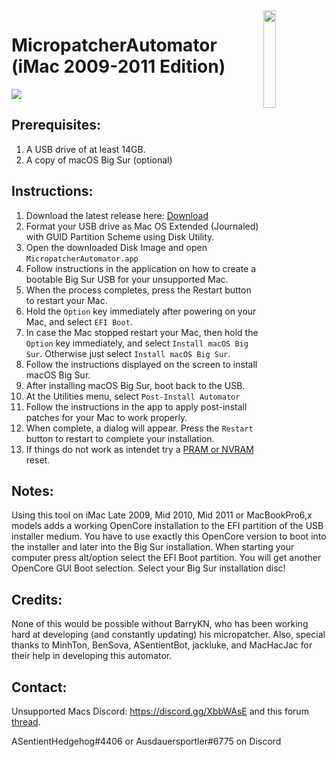 <img align="right" width=20% src="https://github.com/moosethegoose2213/automator-for-barrykn-micropatcher/raw/main/MicropatcherAutomator/MicropatcherAutomator/Assets.xcassets/AppIcon.appiconset/512.png">

# MicropatcherAutomator (iMac 2009-2011 Edition)

<img src="https://user-images.githubusercontent.com/37860569/103453837-a7810c80-4d10-11eb-82e9-31e1b026482e.png">

## Prerequisites:
1) A USB drive of at least 14GB.
2) A copy of macOS Big Sur (optional)

## Instructions:
1) Download the latest release here: [Download](https://github.com/Ausdauersportler/automator-for-barrykn-micropatcher/releases/download/pre-v2.0/MicropatcherAutomator.dmg)
2) Format your USB drive as Mac OS Extended (Journaled) with GUID Partition Scheme using Disk Utility.
3) Open the downloaded Disk Image and open `MicropatcherAutomator.app`
4) Follow instructions in the application on how to create a bootable Big Sur USB for your unsupported Mac.
5) When the process completes, press the Restart button to restart your Mac.
6) Hold the `Option` key immediately after powering on your Mac, and select `EFI Boot`.
7) In case the Mac stopped restart your Mac, then hold the `Option` key immediately, and select `Install macOS Big Sur`. Otherwise just select `Install macOS Big Sur`.
8) Follow the instructions displayed on the screen to install macOS Big Sur.
9) After installing macOS Big Sur, boot back to the USB. 
10) At the Utilities menu, select `Post-Install Automator`
11) Follow the instructions in the app to apply post-install patches for your Mac to work properly. 
12) When complete, a dialog will appear. Press the `Restart` button to restart to complete your installation.
13) If things do not work as intendet try a [PRAM or NVRAM](https://support.apple.com/HT204063) reset.

## Notes:
Using this tool on iMac Late 2009, Mid 2010, Mid 2011 or MacBookPro6,x models adds a working OpenCore installation to the EFI partition of the USB installer medium. You have to use exactly this OpenCore version to boot into the installer and later into the Big Sur installation. When starting your computer press alt/option select the EFI Boot partition. You will get another OpenCore GUI Boot selection. Select your Big Sur installation disc!

## Credits:
None of this would be possible without BarryKN, who has been working hard at developing (and constantly updating) his micropatcher. Also, special thanks to MinhTon, BenSova, ASentientBot, jackluke, and MacHacJac for their help in developing this automator.

## Contact:
Unsupported Macs Discord: https://discord.gg/XbbWAsE and this forum [thread](https://forums.macrumors.com/threads/macos-11-big-sur-on-unsupported-macs-thread.2242172/).

ASentientHedgehog#4406  or Ausdauersportler#6775 on Discord
